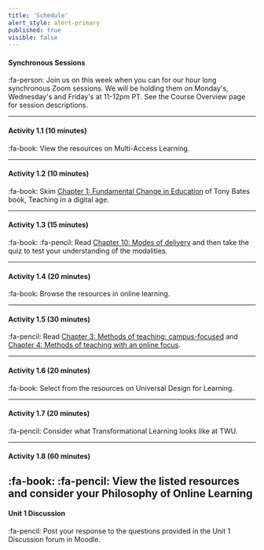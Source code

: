 ```yaml
---
title: 'Schedule'
alert_style: alert-primary
published: true
visible: false
---
```



#### Synchronous Sessions
:fa-person: Join us on this week when you can for our hour long synchronous Zoom sessions.  We will be holding them on Monday's, Wednesday's and Friday's at 11-12pm PT. See the Course Overview page for session descriptions.

---

#### Activity 1.1  (10 minutes)
:fa-book: View the resources on Multi-Access Learning.

---
#### Activity 1.2 (10 minutes)
:fa-book: Skim [Chapter 1: Fundamental Change in Education](https://pressbooks.bccampus.ca/teachinginadigitalagev2/part/chapter-1-fundamental-change-in-education/) of Tony Bates book, Teaching in a digital age.

---
#### Activity 1.3  (15 minutes)
:fa-book: :fa-pencil: Read [Chapter 10: Modes of delivery](https://pressbooks.bccampus.ca/teachinginadigitalagev2/part/chapter-10-modes-of-delivery/) and then take the quiz to test your understanding of the modalities.

---
#### Activity 1.4  (20 minutes)
:fa-book: Browse the resources in online learning.

---
#### Activity 1.5  (30 minutes)
:fa-pencil: Read [Chapter 3: Methods of teaching: campus-focused](https://pressbooks.bccampus.ca/teachinginadigitalagev2/part/chapter-4-methods-of-teaching/) and [Chapter 4: Methods of teaching with an online focus](https://pressbooks.bccampus.ca/teachinginadigitalagev2/part/chapter-6-models-for-designing-teaching-and-learning/).

---
#### Activity 1.6  (20 minutes)
:fa-book: Select from the resources on Universal Design for Learning.

---
#### Activity 1.7  (20 minutes)
:fa-pencil: Consider what Transformational Learning looks like at TWU.

---
#### Activity 1.8  (60 minutes)
:fa-book: :fa-pencil: View the listed resources and consider your Philosophy of Online Learning
---

#### **Unit 1 Discussion**
:fa-pencil: Post your response to the questions provided in the Unit 1 Discussion forum in Moodle.
